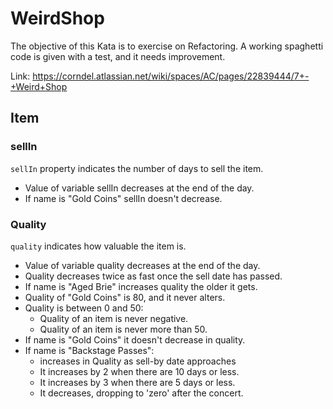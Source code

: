 # WeirdShop

The objective of this Kata is to exercise on Refactoring. A working spaghetti code is given with a test, and it needs improvement. 

Link: https://corndel.atlassian.net/wiki/spaces/AC/pages/22839444/7+-+Weird+Shop 

## Item 

### sellIn

`sellIn` property indicates the number of days to sell the item.
- Value of variable sellIn decreases at the end of the day.
- If name is "Gold Coins" sellIn doesn't decrease.


### Quality 

`quality` indicates how valuable the item is.

- Value of variable quality decreases at the end of the day.
- Quality decreases twice as fast once the sell date has passed.
- If name is "Aged Brie" increases quality the older it gets.
- Quality of "Gold Coins" is 80, and it never alters.
- Quality is between 0 and 50:
   - Quality of an item is never negative.
   - Quality of an item is never more than 50.
- If name is "Gold Coins" it doesn't decrease in quality.
- If name is "Backstage Passes":
   - increases in Quality as sell-by date approaches
   - It increases by 2 when there are 10 days or less.
   - It increases by 3 when there are 5 days or less.
   - It decreases, dropping to 'zero' after the concert.

     
